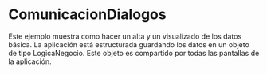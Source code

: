 # ComunicacionDialogos
Este ejemplo muestra como hacer un alta y un visualizado de los datos básica. La aplicación está estructurada guardando los datos en un objeto de tipo LogicaNegocio. Este objeto es compartido por todas las pantallas de la aplicación.

